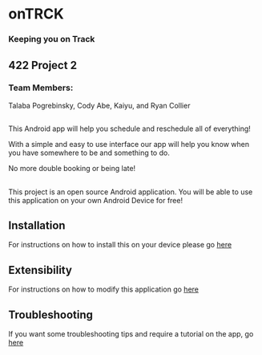 # onTRCK #
### Keeping you on Track

##
## 422 Project 2

### Team Members:
 Talaba Pogrebinsky, Cody Abe, Kaiyu, and Ryan Collier
##
This Android app will help you schedule and reschedule all of everything!

With a simple and easy to use interface our app will help you know when you have somewhere to be and something to do.

No more double booking or being late!

##
This project is an open source Android application. You will be able to use this application on your own Android Device for free!

## Installation 
For instructions on how to install this on your device please go [here](./README.md)

##
## Extensibility 
For instructions on how to modify this application go [here](./README.md)

##
## Troubleshooting 
If you want some troubleshooting tips and require a tutorial on the app, go [here](./README.md)
